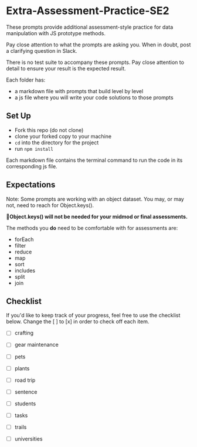 # Extra-Assessment-Practice-SE2

These prompts provide additional assessment-style practice for data manipulation with JS prototype methods.

Pay close attention to what the prompts are asking you.  When in doubt, post a clarifying question in Slack.

There is no test suite to accompany these prompts.  Pay close attention to detail to ensure your result is the expected result.

Each folder has:  
- a markdown file with prompts that build level by level
- a js file where you will write your code solutions to those prompts

## Set Up

- Fork this repo (do not clone)
- clone your forked copy to your machine
- `cd` into the directory for the project
- run `npm install`

Each markdown file contains the terminal command to run the code in its corresponding js file.

## Expectations
Note: Some prompts are working with an object dataset.  You may, or may not, need to reach for Object.keys().  

🚨**Object.keys() will not be needed for your midmod or final assessments.** 

The methods you **do** need to be comfortable with for assessments are:
- forEach
- filter
- reduce
- map
- sort
- includes
- split 
- join


## Checklist

If you'd like to keep track of your progress, feel free to use the checklist below. Change the [ ] to [x] in order to check off each item.

- [ ] crafting
- [ ] gear maintenance
- [ ] pets
- [ ] plants
- [ ] road trip
- [ ] sentence
- [ ] students
- [ ] tasks
- [ ] trails
- [ ] universities

